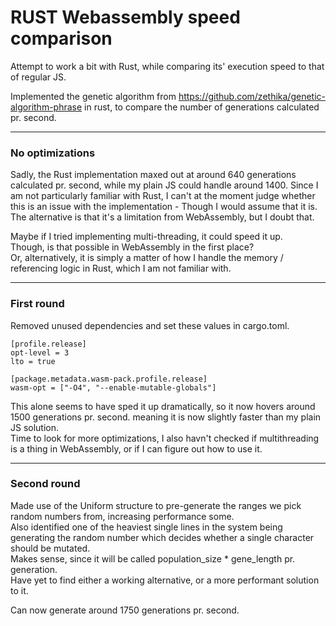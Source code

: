 # RUST Webassembly speed comparison
Attempt to work a bit with Rust, while comparing its' execution speed to that of regular JS.

Implemented the genetic algorithm from https://github.com/zethika/genetic-algorithm-phrase in rust, to compare the number of generations calculated pr. second.

***
### No optimizations

Sadly, the Rust implementation maxed out at around 640 generations calculated pr. second, while my plain JS could handle around 1400.
Since I am not particularly familiar with Rust, I can't at the moment judge whether this is an issue with the implementation - Though I would assume that it is.
The alternative is that it's a limitation from WebAssembly, but I doubt that.

Maybe if I tried implementing multi-threading, it could speed it up.  
Though, is that possible in WebAssembly in the first place?  
Or, alternatively, it is simply a matter of how I handle the memory / referencing logic in Rust, which I am not familiar with.  

***
### First round
Removed unused dependencies and set these values in cargo.toml.
```
[profile.release]
opt-level = 3
lto = true

[package.metadata.wasm-pack.profile.release]
wasm-opt = ["-O4", "--enable-mutable-globals"]
```
This alone seems to have sped it up dramatically, so it now hovers around 1500 generations pr. second. meaning it is now slightly faster than my plain JS solution.  
Time to look for more optimizations, I also havn't checked if multithreading is a thing in WebAssembly, or if I can figure out how to use it.

***
### Second round
Made use of the Uniform structure to pre-generate the ranges we pick random numbers from, increasing performance some.  
Also identified one of the heaviest single lines in the system being generating the random number which decides whether a single character should be mutated.  
Makes sense, since it will be called population_size * gene_length pr. generation.  
Have yet to find either a working alternative, or a more performant solution to it.

Can now generate around 1750 generations pr. second.